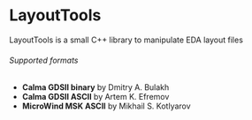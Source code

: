 # LayoutTools
LayoutTools is a small C++ library to manipulate EDA layout files

###### Supported formats
- **Calma GDSII binary** by Dmitry A. Bulakh
- **Calma GDSII ASCII** by Artem K. Efremov
- **MicroWind MSK ASCII** by Mikhail S. Kotlyarov

